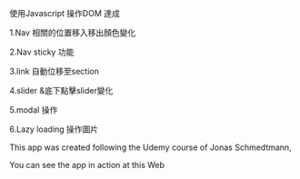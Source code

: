 使用Javascript 操作DOM 達成

1.Nav 相關的位置移入移出顏色變化

2.Nav sticky 功能

3.link 自動位移至section

4.slider &底下點擊slider變化

5.modal 操作

6.Lazy loading 操作圖片


This app was created following the Udemy course of Jonas Schmedtmann,

You can see the app in action at this Web
